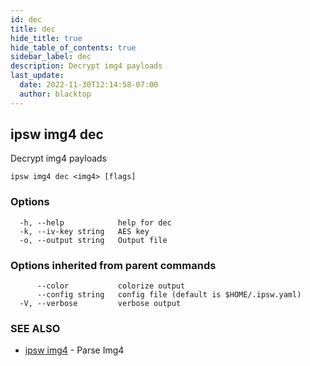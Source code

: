 ```yaml
---
id: dec
title: dec
hide_title: true
hide_table_of_contents: true
sidebar_label: dec
description: Decrypt img4 payloads
last_update:
  date: 2022-11-30T12:14:58-07:00
  author: blacktop
---
```

## ipsw img4 dec

Decrypt img4 payloads

```
ipsw img4 dec <img4> [flags]
```

### Options

```
  -h, --help            help for dec
  -k, --iv-key string   AES key
  -o, --output string   Output file
```

### Options inherited from parent commands

```
      --color           colorize output
      --config string   config file (default is $HOME/.ipsw.yaml)
  -V, --verbose         verbose output
```

### SEE ALSO

* [ipsw img4](/docs/cli/ipsw/img4)	 - Parse Img4


